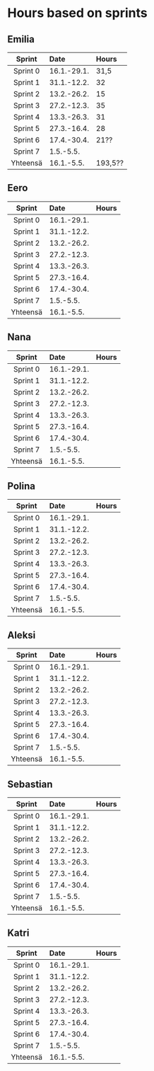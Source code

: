 # Hours based on sprints
## Emilia

| Sprint | Date | Hours|
| :----:|:-----| :-----|
|Sprint 0| 16.1.-29.1. | 31,5 |
|Sprint 1| 31.1.-12.2. | 32 |
|Sprint 2| 13.2.-26.2. | 15 |
|Sprint 3| 27.2.-12.3. | 35 |
|Sprint 4| 13.3.-26.3. | 31 |
|Sprint 5| 27.3.-16.4. | 28 |
|Sprint 6| 17.4.-30.4. | 21?? |
|Sprint 7| 1.5.-5.5. | |
|Yhteensä| 16.1.-5.5. | 193,5?? |


## Eero
|Sprint| Date | Hours|
| :----:|:-----| :-----|
|Sprint 0| 16.1.-29.1. | |
|Sprint 1| 31.1.-12.2. | |
|Sprint 2| 13.2.-26.2. | |
|Sprint 3| 27.2.-12.3. | |
|Sprint 4| 13.3.-26.3. | |
|Sprint 5| 27.3.-16.4. | |
|Sprint 6| 17.4.-30.4. | |
|Sprint 7| 1.5.-5.5. | |
|Yhteensä| 16.1.-5.5. | |

## Nana
|Sprint| Date | Hours|
| :----:|:-----| :-----|
|Sprint 0| 16.1.-29.1. | |
|Sprint 1| 31.1.-12.2. | |
|Sprint 2| 13.2.-26.2. | |
|Sprint 3| 27.2.-12.3. | |
|Sprint 4| 13.3.-26.3. | |
|Sprint 5| 27.3.-16.4. | |
|Sprint 6| 17.4.-30.4. | |
|Sprint 7| 1.5.-5.5. | |
|Yhteensä| 16.1.-5.5. | |

## Polina
|Sprint| Date | Hours|
| :----:|:-----| :-----|
|Sprint 0| 16.1.-29.1. | |
|Sprint 1| 31.1.-12.2. | |
|Sprint 2| 13.2.-26.2. | |
|Sprint 3| 27.2.-12.3. | |
|Sprint 4| 13.3.-26.3. | |
|Sprint 5| 27.3.-16.4. | |
|Sprint 6| 17.4.-30.4. | |
|Sprint 7| 1.5.-5.5. | |
|Yhteensä| 16.1.-5.5. | |

## Aleksi
|Sprint| Date | Hours|
| :----:|:-----| :-----|
|Sprint 0| 16.1.-29.1. | |
|Sprint 1| 31.1.-12.2. | |
|Sprint 2| 13.2.-26.2. | |
|Sprint 3| 27.2.-12.3. | |
|Sprint 4| 13.3.-26.3. | |
|Sprint 5| 27.3.-16.4. | |
|Sprint 6| 17.4.-30.4. | |
|Sprint 7| 1.5.-5.5. | |
|Yhteensä| 16.1.-5.5. | |

## Sebastian
|Sprint| Date | Hours|
| :----:|:-----| :-----|
|Sprint 0| 16.1.-29.1. | |
|Sprint 1| 31.1.-12.2. | |
|Sprint 2| 13.2.-26.2. | |
|Sprint 3| 27.2.-12.3. | |
|Sprint 4| 13.3.-26.3. | |
|Sprint 5| 27.3.-16.4. | |
|Sprint 6| 17.4.-30.4. | |
|Sprint 7| 1.5.-5.5. | |
|Yhteensä| 16.1.-5.5. | |

## Katri
|Sprint| Date | Hours|
| :----:|:-----| :-----|
|Sprint 0| 16.1.-29.1. | |
|Sprint 1| 31.1.-12.2. | |
|Sprint 2| 13.2.-26.2. | |
|Sprint 3| 27.2.-12.3. | |
|Sprint 4| 13.3.-26.3. | |
|Sprint 5| 27.3.-16.4. | |
|Sprint 6| 17.4.-30.4. | |
|Sprint 7| 1.5.-5.5. | |
|Yhteensä| 16.1.-5.5. | |



